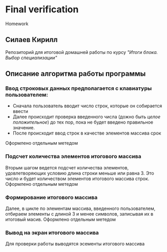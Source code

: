 # Final verification
Homework

## Силаев Кирилл
Репозиторий для итоговой домашней работы по курсу *"Итоги блока. Выбор специализации"*

## Описание алгоритма работы программы

### Ввод строковых данных предполагается с клавиатуры пользователем:
- Сначала пользователь вводит число строк, которые он собирается ввести
- Далее происходит проверка введенного числа (дожно быть *целое положительное*) до тех пор, пока не будет введено правильное значение.
- После происходит ввод строк в качестве элементов массива срок

Оформлено отдельным метедом

### Подсчет количества элементов итогового массива
Вторым шагом ведется подсчет количества элементов, удовлетворяющих условию длина строки меньше или равна 3. Это число и будет количеством элементов итогового массива строк. Оформлено отдельным метедом

### Формирование итогового массива
Далее, в цикле по элементам массива, введенного пользователем, отбираем элементы с длиной 3 и менее символов, записывая их в итоговый масив. Оформлено отдельным метедом

### Вывод на экран итогового массива
Для проверки работы выводятся эсементы итогового массива
